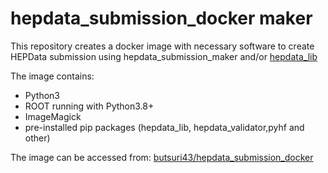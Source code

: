 # hepdata_submission_docker maker 

This repository creates a docker image with necessary software to create HEPData submission using hepdata_submission_maker and/or [hepdata_lib](https://github.com/HEPData/hepdata_lib)

The image contains:
* Python3 
* ROOT running with Python3.8+
* ImageMagick
* pre-installed pip packages (hepdata_lib, hepdata_validator,pyhf and other)

The image can be accessed from: [butsuri43/hepdata_submission_docker](https://hub.docker.com/r/butsuri43/hepdata_submission_docker)
